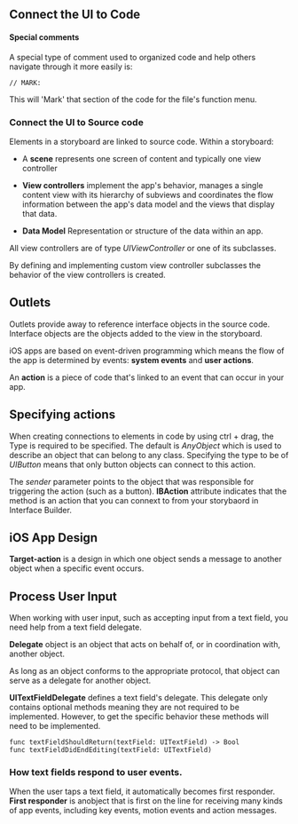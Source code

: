 Connect the UI to Code
----
#### Special comments
A special type of comment used to organized code and help others navigate through it more easily is:

    // MARK:

This will 'Mark' that section of the code for the file's function menu.


### Connect the UI to Source code
Elements in a storyboard are linked to source code.
Within a storyboard:

* A __scene__ represents one screen of content and typically one view controller

* __View controllers__ implement the app's behavior, manages a single content view with its hierarchy of subviews and coordinates the flow information between the app's data model and the views that display that data.
* __Data Model__ Representation or structure of the data within an app.

All view controllers are of type _UIViewController_ or one of its subclasses.

By defining and implementing custom view controller subclasses the behavior of the view controllers is created.

## Outlets
Outlets provide away to reference interface objects in the source code. Interface objects are the objects added to the view in the storyboard.


iOS apps are based on event-driven programming which means the flow of the app is determined by events: __system events__ and __user actions__.

An __action__ is a piece of code that's linked to an event that can occur in your app.

## Specifying actions
When creating connections to elements in code by using ctrl + drag, the Type is required to be specified. The default is _AnyObject_ which is used to describe an object that can belong to any class. Specifying the type to be of _UIButton_ means that only button objects can connect to this action.

The _sender_ parameter points to the object that was responsible for triggering the action (such as a button). __IBAction__ attribute indicates that the method is an action that you can connext to from your storybaord in Interface Builder.

## iOS App Design
__Target-action__ is a design in which one object sends a message to another object when a specific event occurs.

## Process User Input
When working with user input, such as accepting input from a text field, you need help from a text field delegate.

__Delegate__ object is an object that acts on behalf of, or in coordination with, another object.

As long as an object conforms to the appropriate protocol, that object can serve as a delegate for another object.

__UITextFieldDelegate__ defines a text field's delegate.
This delegate only contains optional methods meaning they are not required to be implemented. However, to get the specific behavior these methods will need to be implemented.

    func textFieldShouldReturn(textField: UITextField) -> Bool
    func textFieldDidEndEditing(textField: UITextField)


### How text fields respond to user events.
When the user taps a text field, it automatically becomes first responder.
__First responder__ is anobject that is first on the line for receiving many kinds of app events, including key events, motion events and action messages.

